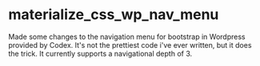 # materialize_css_wp_nav_menu
Made some changes to the navigation menu for bootstrap in Wordpress provided by Codex.
It's not the prettiest code i've ever written, but it does the trick.
It currently supports a navigational depth of 3.
